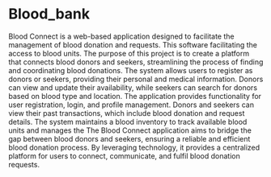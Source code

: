 # Blood_bank
Blood Connect is a web-based application designed to facilitate the management of blood donation and requests. This software facilitating the access to blood units. The purpose of this project is to create a platform that connects blood donors and seekers, streamlining the process of finding and coordinating blood donations. The system allows users to register as donors or seekers, providing their personal and medical information. Donors can view and update their availability, while seekers can search for donors based on blood type and location.
The application provides functionality for user registration, login, and profile management. Donors and seekers can view their past transactions, which include blood donation and request details. The system maintains a blood inventory to track available blood units and manages the 
The Blood Connect application aims to bridge the gap between blood donors and seekers, ensuring a reliable and efficient blood donation process. By leveraging technology, it provides a centralized platform for users to connect, communicate, and fulfil blood donation requests.
